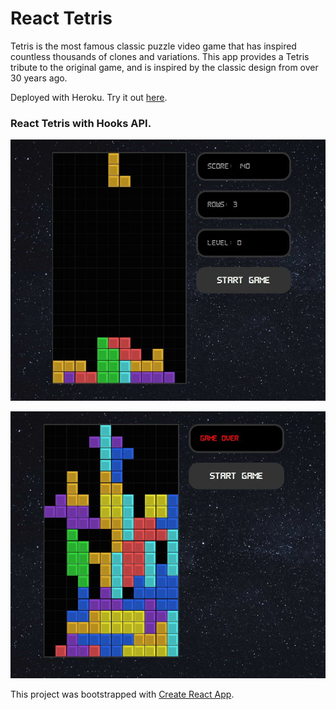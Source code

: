 # React Tetris

Tetris is the most famous classic puzzle video game that has inspired countless thousands of clones and variations. This app provides a Tetris tribute to the original game, and is inspired by the classic design from over 30 years ago.

Deployed with Heroku. Try it out [here](https://tetris-react-game.herokuapp.com/).

### React Tetris with Hooks API.

![screenshot](src/img/Tetris.JPG)

![screenshot](src/img/Tetris2.JPG)

This project was bootstrapped with [Create React App](https://github.com/facebook/create-react-app).